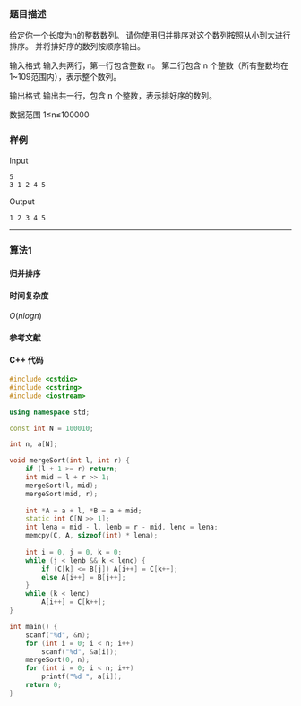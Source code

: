 ### 题目描述

给定你一个长度为n的整数数列。
请你使用归并排序对这个数列按照从小到大进行排序。
并将排好序的数列按顺序输出。

输入格式
输入共两行，第一行包含整数 n。
第二行包含 n 个整数（所有整数均在1~109范围内），表示整个数列。

输出格式
输出共一行，包含 n 个整数，表示排好序的数列。

数据范围
1≤n≤100000

### 样例

Input

```
5
3 1 2 4 5
```

Output

```
1 2 3 4 5
```

----------

### 算法1
#### 归并排序


#### 时间复杂度

$O(nlogn)$

#### 参考文献

#### C++ 代码

``` cpp
#include <cstdio>
#include <cstring>
#include <iostream>

using namespace std;

const int N = 100010;

int n, a[N];

void mergeSort(int l, int r) {
    if (l + 1 >= r) return;
    int mid = l + r >> 1;
    mergeSort(l, mid);
    mergeSort(mid, r);
    
    int *A = a + l, *B = a + mid;
    static int C[N >> 1];
    int lena = mid - l, lenb = r - mid, lenc = lena;
    memcpy(C, A, sizeof(int) * lena);
    
    int i = 0, j = 0, k = 0;
    while (j < lenb && k < lenc) {
        if (C[k] <= B[j]) A[i++] = C[k++];
        else A[i++] = B[j++];
    }
    while (k < lenc)
        A[i++] = C[k++];
}

int main() {
    scanf("%d", &n);
    for (int i = 0; i < n; i++)
        scanf("%d", &a[i]);
    mergeSort(0, n);
    for (int i = 0; i < n; i++)
        printf("%d ", a[i]);
    return 0;
}
```